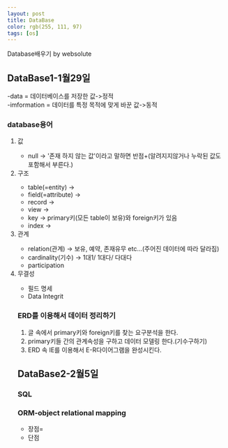 ```yaml
---
layout: post
title: DataBase
color: rgb(255, 111, 97)
tags: [os]
---
```

<head>Database배우기 by websolute</head>
<meta charset = "utf-8">
<style> 
body {
    border:gray solid under 2px;
}
h3 {
    border-style: inset black 1px;

}
</style>

<h2>DataBase1-1월29일</h2>
<body>
<p>
-data = 데이터베이스를 저장한 값->정적 <br>
-imformation = 데이터를 특정 목적에 맞게 바꾼 값->동적</p>
<h3>database용어</h3>
<ol>
<li>값</li>
<ul>
<li>null -> '존재 하지 않는 값'이라고 말하면 반점+(알려지지않거나 누락된 값도 포함해서 부른다.)</li></ul>
<li>구조</li>
<ul>
<li>table(=entity)  -> </li>
<li>field(=attribute)  -> </li>
<li>record  -></li>
<li>view  -></li>
<li>key  -> primary키(모든 table이 보유)와 foreign키가 있음</li>
<li>index  -> </li>
</ul>
<li>관계</li>
<ul>
<li>relation(관계) -> 보유, 예약, 존재유무 etc...(주어진 데이터에 따라 달라짐)</li>
<li>cardinality(기수)  -> 1대1/ 1대다/ 다대다</li>
<li>participation</li>
</ul>
<li>무결성</li>
<ul>
<li>필드 명세</li>
<li>Data Integrit</li>
</ul>
<h3>ERD를 이용해서 데이터 정리하기</h3>
<ol>
<li>글 속에서 primary키와 foreign키를 찾는 요구분석을 한다. </li>
<li>primary키들 간의 관계속성을 구하고 데이터 모델링 한다.(기수구하기)</li>
<li>ERD 속 IE를 이용해서 E-R다이어그램을 완성시킨다. </li> 
</ol>
</body>

<h2>DataBase2-2월5일</h2>
<body>
<h3>SQL</h3>
<p></p>
<h3>ORM-object relational mapping</h3>
<p>
<ul>
<li>장점=</li>
<li>단점</li>
</ul>
</p>
</body>